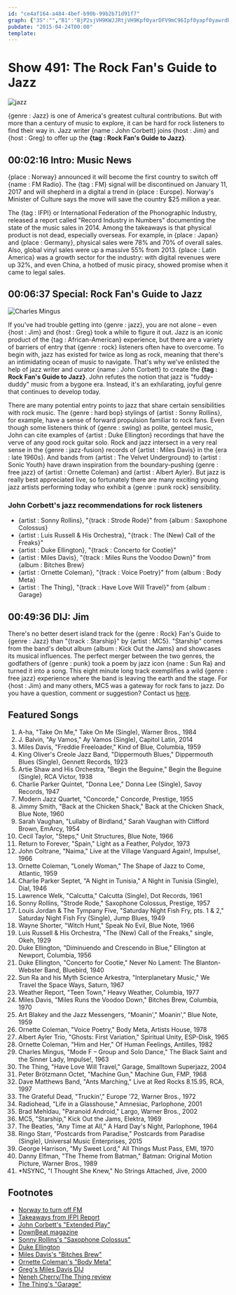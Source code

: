 ```yaml
---
id: "ce4af164-a484-4bef-b90b-99b2b71d91f7"
graph: {"3S":"","B1":"BjP2sjVH9KWJJRtjVH9Kpf0yarDFV9mC96Ipf0yapf0yawrdRABAnLIK7FmFK7FmFguddWBF1LRMjBzwBF1LRes8ekBF1LRNzU2H3DA8ySMPQJSMPQJzJ3aGS3ttlzJ3aG3DA8yzJ3aGOSnt7zJ3aGdiuFVzJ3aGdiuFVqFcqhmC96IwrdRAToGrMhVQByNzU2Hes8ekBJqZBqFcqhB5iDIBKQ7xB5iDIDCyhK","2AO":"7HDpkBMlTx7HDpkjVH9KBFq50JGdeG42MGyBFq50BFq50X6cfd7HDpkBFq507HDpkBLsPGJGdeGzJ3aG"}
pubdate: "2015-04-24T00:00"
template: 
---
```






# Show 491: The Rock Fan's Guide to Jazz

![jazz](https://static.soundopinions.org/images/2015/jazz_web.jpg)

{genre : Jazz} is one of America's greatest cultural contributions. But with more than a century of music to explore, it can be hard for rock listeners to find their way in. Jazz writer {name : John Corbett} joins {host : Jim} and {host : Greg} to offer up the **{tag : Rock Fan's Guide to Jazz}**.



## 00:02:16 Intro: Music News

{place : Norway} announced it will become the first country to switch off {name : FM Radio}. The {tag : FM} signal will be discontinued on January 11, 2017 and will shepherd in a digital a trend in {place : Europe}. Norway's Minister of Culture says the move will save the country $25 million a year.

The {tag : IFPI} or International Federation of the Phonographic Industry, released a report called "Record Industry in Numbers" documenting the state of the music sales in 2014. Among the takeaways is that physical product is not dead, especially overseas. For example, in {place : Japan} and {place : Germany}, physical sales were 78% and 70% of overall sales. Also, global vinyl sales were up a massive 55% from 2013. {place : Latin America} was a growth sector for the industry: with digital revenues were up 32%, and even China, a hotbed of music piracy, showed promise when it came to legal sales.



## 00:06:37 Special: Rock Fan's Guide to Jazz

![Charles Mingus](https://static.soundopinions.org/assets/491/B10.jpg)

If you've had trouble getting into {genre : jazz}, you are not alone – even {host : Jim} and {host : Greg} took a while to figure it out. Jazz is an iconic product of the {tag : African-American} experience, but there are a variety of barriers of entry that {genre : rock} listeners often have to overcome. To begin with, jazz has existed for twice as long as rock, meaning that there's an intimidating ocean of music to navigate. That's why we've enlisted the help of jazz writer and curator {name : John Corbett} to create the **{tag : Rock Fan's Guide to Jazz}**. John refutes the notion that jazz is "fuddy-duddy" music from a bygone era. Instead, it's an exhilarating, joyful genre that continues to develop today.

There are many potential entry points to jazz that share certain sensibilities with rock music. The {genre : hard bop} stylings of {artist : Sonny Rollins}, for example, have a sense of forward propulsion familiar to rock fans. Even though some listeners think of {genre : swing} as polite, genteel music, John can cite examples of {artist : Duke Ellington} recordings that have the verve of any good rock guitar solo. Rock and jazz intersect in a very real sense in the {genre : jazz-fusion} records of {artist : Miles Davis} in the {era : late 1960s}. And bands from {artist : The Velvet Underground} to {artist : Sonic Youth} have drawn inspiration from the boundary-pushing {genre : free jazz} of {artist : Ornette Coleman} and {artist : Albert Ayler}. But jazz is really best appreciated live, so fortunately there are many exciting young jazz artists performing today who exhibit a {genre : punk rock} sensibility.


### John Corbett's jazz recommendations for rock listeners

- {artist : Sonny Rollins}, "{track : Strode Rode}" from {album : Saxophone Colossus}
- {artist : Luis Russell & His Orchestra}, "{track : The (New) Call of the Freaks}"
- {artist : Duke Ellington}, "{track : Concerto for Cootie}"
- {artist : Miles Davis}, "{track : Miles Runs the Voodoo Down}" from {album : Bitches Brew}
- {artist : Ornette Coleman}, "{track : Voice Poetry}" from {album : Body Meta}
- {artist : The Thing}, "{track : Have Love Will Travel}" from {album : Garage}



## 00:49:36 DIJ: Jim

There's no better desert island track for the {genre : Rock} Fan's Guide to {genre : Jazz} than "{track : Starship}" by {artist : MC5}. "Starship" comes from the band's debut album {album : Kick Out the Jams} and showcases its musical influences. The perfect merger between the two genres, the godfathers of {genre : punk} took a poem by jazz icon {name : Sun Ra} and turned it into a song. This eight minute long track exemplifies a wild {genre : free jazz} experience where the band is leaving the earth and the stage. For {host : Jim} and many others, MC5 was a gateway for rock fans to jazz. Do you have a question, comment or suggestion? Contact us [here](http://soundopinions.org/about).



## Featured Songs

1. A-ha, "Take On Me," Take On Me (Single), Warner Bros., 1984
2. J. Balvin, "Ay Vamos," Ay Vamos (Single), Capitol Latin, 2014
3. Miles Davis, "Freddie Freeloader," Kind of Blue, Columbia, 1959
4. King Oliver's Creole Jazz Band, "Dippermouth Blues," Dippermouth Blues (Single), Gennett Records, 1923
5. Artie Shaw and His Orchestra, "Begin the Beguine," Begin the Beguine (Single), RCA Victor, 1938
6. Charlie Parker Quintet, "Donna Lee," Donna Lee (Single), Savoy Records, 1947
7. Modern Jazz Quartet, "Concorde," Concorde, Prestige, 1955
8. Jimmy Smith, "Back at the Chicken Shack," Back at the Chicken Shack, Blue Note, 1960
9. Sarah Vaughan, "Lullaby of Birdland," Sarah Vaughan with Clifford Brown, EmArcy, 1954
10. Cecil Taylor, "Steps," Unit Structures, Blue Note, 1966
11. Return to Forever, "Spain," Light as a Feather, Polydor, 1973
12. John Coltrane, "Naima," Live at the Village Vanguard Again!, Impulse!, 1966
13. Ornette Coleman, "Lonely Woman," The Shape of Jazz to Come, Atlantic, 1959
14. Charlie Parker Septet, "A Night in Tunisia," A Night in Tunisia (Single), Dial, 1946
15. Lawrence Welk, "Calcutta," Calcutta (Single), Dot Records, 1961
16. Sonny Rollins, "Strode Rode," Saxophone Colossus, Prestige, 1957
17. Louis Jordan & The Tympany Five, "Saturday Night Fish Fry, pts. 1 & 2," Saturday Night Fish Fry (Single), Jump Blues, 1949
18. Wayne Shorter, "Witch Hunt," Speak No Evil, Blue Note, 1966
19. Luis Russell & His Orchestra, "The (New) Call of the Freaks," single, Okeh, 1929
20. Duke Ellington, "Diminuendo and Crescendo in Blue," Ellington at Newport, Columbia, 1956
21. Duke Ellington, "Concerto for Cootie," Never No Lament: The Blanton-Webster Band, Bluebird, 1940
22. Sun Ra and his Myth Science Arkestra, "Interplanetary Music," We Travel the Space Ways, Saturn, 1967
23. Weather Report, "Teen Town," Heavy Weather, Columbia, 1977
24. Miles Davis, "Miles Runs the Voodoo Down," Bitches Brew, Columbia, 1970
25. Art Blakey and the Jazz Messengers, "Moanin'," Moanin'," Blue Note, 1959
26. Ornette Coleman, "Voice Poetry," Body Meta, Artists House, 1978
27. Albert Ayler Trio, "Ghosts: First Variation," Spiritual Unity, ESP-Disk, 1965
28. Ornette Coleman, "Him and Her," Of Human Feelings, Antilles, 1982
29. Charles Mingus, "Mode F – Group and Solo Dance," The Black Saint and the Sinner Lady, Impulse!, 1963
30. The Thing, "Have Love Will Travel," Garage, Smalltown Superjazz, 2004
31. Peter Brötzmann Octet, "Machine Gun," Machine Gun, FMP, 1968
32. Dave Matthews Band, "Ants Marching," Live at Red Rocks 8.15.95, RCA, 1997
33. The Grateful Dead, "Truckin'," Europe '72, Warner Bros., 1972
34. Radiohead, "Life in a Glasshouse," Amnesiac, Parlophone, 2001
35. Brad Mehldau, "Paranoid Android," Largo, Warner Bros., 2002
36. MC5, "Starship," Kick Out the Jams, Elektra, 1969
37. The Beatles, "Any Time at All," A Hard Day's Night, Parlophone, 1964
38. Ringo Starr, "Postcards from Paradise," Postcards from Paradise (Single), Universal Music Enterprises, 2015
39. George Harrison, "My Sweet Lord," All Things Must Pass, EMI, 1970
40. Danny Elfman, "The Theme from Batman," Batman: Original Motion Picture, Warner Bros., 1989
41. *NSYNC, "I Thought She Knew," No Strings Attached, Jive, 2000



## Footnotes

- [Norway to turn off FM](http://www.hollywoodreporter.com/news/norway-first-country-end-fm-790131)
- [Takeaways from IFPI Report](http://www.billboard.com/articles/business/6538815/seven-takeaways-from-ifpi-recording-industry-in-numbers)
- [John Corbett's "Extended Play"](http://www.corbettvsdempsey.com/1994/07/06/book-corbett-extended-play/)
- [DownBeat magazine](http://www.downbeat.com/)
- [Sonny Rollins's "Saxophone Colossus"](http://sonnyrollins.com/project/saxophone-colossus/)
- [Duke Ellington](http://www.dukeellington.com/)
- [Miles Davis's "Bitches Brew"](http://www.milesdavis.com/us/node/681)
- [Ornette Coleman's "Body Meta"](http://www.vervemusicgroup.com/ornettecoleman/releases/detail?id=10478)
- [Greg's Miles Davis DIJ](/show/388/#milesdavis)
- [Neneh Cherry/The Thing review](/show/345/#thething)
- [The Thing's "Garage"](https://thingjazz.bandcamp.com/album/garage-remixed-and-mastered-for-vinyl)